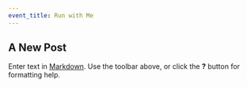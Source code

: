 ```yaml
---
event_title: Run with Me
---
```

## A New Post

Enter text in [Markdown](http://daringfireball.net/projects/markdown/). Use the toolbar above, or click the **?** button for formatting help.

